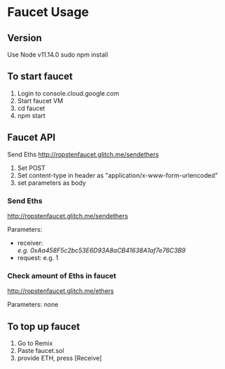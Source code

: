# Faucet Usage

## Version

Use Node v11.14.0
sudo npm install

## To start faucet

1. Login to console.cloud.google.com
2. Start faucet VM
3. cd faucet
4. npm start

## Faucet API

Send Eths
http://ropstenfaucet.glitch.me/sendethers

1. Set POST
2. Set content-type in header as "application/x-www-form-urlencoded"
3. set parameters as body

### Send Eths

http://ropstenfaucet.glitch.me/sendethers

Parameters:

- receiver: <address of wallet receiving this> e.g. 0xAa458F5c2bc53E6D93A8aCB41638A1af7e76C3B9
- request: <amount requested> e.g. 1

### Check amount of Eths in faucet

http://ropstenfaucet.glitch.me/ethers

Parameters: none

## To top up faucet

1. Go to Remix
2. Paste faucet.sol
3. provide ETH, press [Receive]
